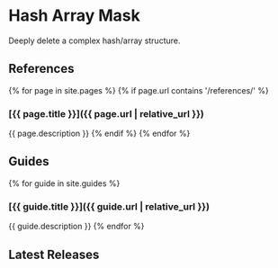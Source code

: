 # Hash Array Mask

Deeply delete a complex hash/array structure.

## References

{% for page in site.pages %}
{% if page.url contains '/references/' %}
### [{{ page.title }}]({{ page.url | relative_url }})
{{ page.description }}
{% endif %}
{% endfor %}

## Guides

{% for guide in site.guides %}
### [{{ guide.title }}]({{ guide.url | relative_url }})
{{ guide.description }}
{% endfor %}

<h2>Latest Releases</h2>
<ul id="releases"></ul>
<div id="no-releases-message" style="display:none;">
  No releases found. <a id="new-release-link" href="#" target="_blank">Create a new Release</a>.
</div>
<script src="https://cdn.jsdelivr.net/npm/marked/marked.min.js"></script>
<script>
''
const repo = 'DaneWeber/hash_array_mask';
const apiBase = 'https://api.github.com/repos/' + repo;
const releasesApi = `${apiBase}/releases`;
const newReleaseUrl = `https://www.github.com/${repo}/releases/new`;

document.getElementById('new-release-link').href = newReleaseUrl;

fetch(releasesApi)
  .then(response => response.json())
  .then(data => {
    const ul = document.getElementById('releases');
    if (Array.isArray(data) && data.length > 0) {
      data.forEach(release => {
        const li = document.createElement('li');
        li.innerHTML = `<a href="${release.html_url}">${release.name}</a>:<div>${marked.parse(release.body || '')}</div>`;
        ul.appendChild(li);
      });
    } else {
      document.getElementById('no-releases-message').style.display = 'block';
    }
  });
</script>
